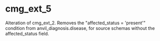 # cmg_ext_5
Alteration of cmg_ext_2. Removes the "affected_status = 'present'" condition from anvil_diagnosis.disease, for source schemas without the affected_status field.
